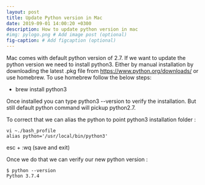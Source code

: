 ```yaml
---
layout: post
title: Update Python version in Mac
date: 2019-09-01 14:00:20 +0300
description: How to update python version in mac
#img: pylogo.png # Add image post (optional)
fig-caption: # Add figcaption (optional)
---
```


Mac comes with default python version of 2.7. If we want to update the python version we need to install python3.
Either by manual installation by downloading the latest .pkg file from https://www.python.org/downloads/ or use homebrew.
To use homebrew follow the below steps:
* brew install python3

Once installed you can type python3 --version to verify the installation.
But still default python command will pickup python2.7.

To correct that we can alias the python to point python3 installation folder :
```
vi ~./bash_profile
alias python='/usr/local/bin/python3'
```
esc + :wq (save and exit)

Once we do that we can verify our new python version :
```
$ python --version
Python 3.7.4
```


